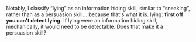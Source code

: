 Notably, I classify “lying” as an information hiding skill, similar to “sneaking”, rather than as a persuasion skill... because that's what it is.
lying: **first off you can't detect lying.**
If lying were an information hiding skill, mechanically, it would need to be detectable. Does that make it a persuasion skill?
